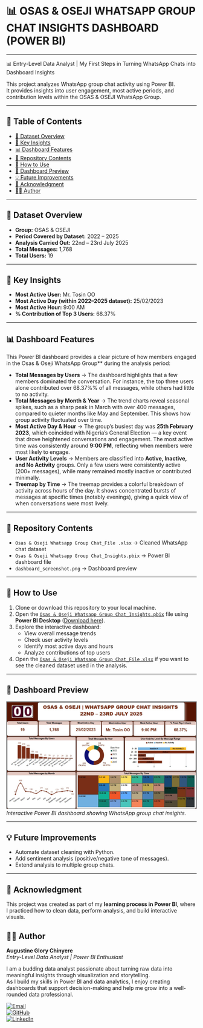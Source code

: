  # 📊 OSAS & OSEJI WHATSAPP GROUP CHAT INSIGHTS DASHBOARD (POWER BI)

 ---

📊 Entry-Level Data Analyst | My First Steps in Turning WhatsApp Chats into Dashboard Insights

This project analyzes WhatsApp group chat activity using Power BI.  
It provides insights into user engagement, most active periods, and contribution levels within the OSAS & OSEJI WhatsApp Group.
 
---

## 📑 Table of Contents
- [📅 Dataset Overview](#-dataset-overview)  
- [🔑 Key Insights](#-key-insights)  
- [📊 Dashboard Features](#-dashboard-features)  
- [📂 Repository Contents](#-repository-contents)  
- [🚀 How to Use](#-how-to-use)  
- [📸 Dashboard Preview](#-dashboard-preview)  
- [💡 Future Improvements](#-future-improvements)  
- [🙏 Acknowledgment](#-acknowledgment)  
- [👩‍💻 Author](#-author)  

---

## 📅 Dataset Overview
- **Group:** OSAS & OSEJI  
- **Period Covered by Dataset:** 2022 – 2025  
- **Analysis Carried Out:** 22nd – 23rd July 2025  
- **Total Messages:** 1,768  
- **Total Users:** 19  

---

## 🔑 Key Insights
- **Most Active User:** Mr. Tosin OO  
- **Most Active Day (within 2022–2025 dataset):** 25/02/2023  
- **Most Active Hour:** 9:00 AM  
- **% Contribution of Top 3 Users:** 68.37% 

---

## 📊 Dashboard Features
This Power BI dashboard provides a clear picture of how members engaged in the Osas & Oseji WhatsApp Group** during the analysis period:

- **Total Messages by Users** → The dashboard highlights that a few members dominated the conversation. For instance, the top three users alone contributed over 68.37%% of all messages, while others had little to no activity.  
- **Total Messages by Month & Year** → The trend charts reveal seasonal spikes, such as a sharp peak in March with over 400 messages, compared to quieter months like May and September. This shows how group activity fluctuated over time.  
- **Most Active Day & Hour** → The group’s busiest day was **25th February 2023**, which coincided with Nigeria’s General Election — a key event that drove heightened conversations and engagement. The most active time was consistently around **9:00 PM**, reflecting when     members were most likely to engage.
- **User Activity Levels** → Members are classified into **Active, Inactive, and No Activity** groups. Only a few users were consistently active (200+ messages), while many remained mostly inactive or contributed minimally.  
- **Treemap by Time** → The treemap provides a colorful breakdown of activity across hours of the day. It shows concentrated bursts of messages at specific times (notably evenings), giving a quick view of when conversations were most lively.  
  
---

## 📂 Repository Contents
- `Osas & Oseji Whatsapp Group Chat_File .xlsx` → Cleaned WhatsApp chat dataset  
- `Osas & Oseji Whatsapp Group Chat_Insights.pbix` → Power BI dashboard file  
- `dashboard_screenshot.png` → Dashboard preview  

---

## 🚀 How to Use

1. Clone or download this repository to your local machine.  
2. Open the [`Osas & Oseji Whatsapp Group Chat_Insights.pbix`](./Osas%20&%20Oseji%20Whatsapp%20Group%20Chat_Insights.pbix) file using **Power BI Desktop** ([Download here](https://powerbi.microsoft.com/desktop/)).  
3. Explore the interactive dashboard:  
   - View overall message trends  
   - Check user activity levels  
   - Identify most active days and hours  
   - Analyze contributions of top users  
4. Open the [`Osas & Oseji Whatsapp Group Chat_File.xlsx`](./Osas%20&%20Oseji%20Whatsapp%20Group%20Chat_File.xlsx) if you want to see the cleaned dataset used in the analysis.  
  
---

## 📸 Dashboard Preview
![Dashboard Preview](dashboard_screenshot.jpeg)
*Interactive Power BI dashboard showing WhatsApp group chat insights.*

---

## 💡 Future Improvements
- Automate dataset cleaning with Python.  
- Add sentiment analysis (positive/negative tone of messages).  
- Extend analysis to multiple group chats.  

---

## 🙏 Acknowledgment
This project was created as part of my **learning process in Power BI**, where I practiced how to clean data, perform analysis, and build interactive visuals.  

## 👩‍💻 Author
**Augustine Glory Chinyere**  
_Entry-Level Data Analyst | Power BI Enthusiast_  

I am a budding data analyst passionate about turning raw data into meaningful insights through visualization and storytelling.  
As I build my skills in Power BI and data analytics, I enjoy creating dashboards that support decision-making and help me grow into a well-rounded data professional.  

[![Email](https://img.shields.io/badge/Email-D14836?style=for-the-badge&logo=gmail&logoColor=white)](mailto:glorealaustine@gmail.com)  
[![GitHub](https://img.shields.io/badge/GitHub-100000?style=for-the-badge&logo=github&logoColor=white)](https://github.com/GlorealAustine)  
[![LinkedIn](https://img.shields.io/badge/LinkedIn-0A66C2?style=for-the-badge&logo=linkedin&logoColor=white)](https://www.linkedin.com/in/glory-chinyere-augustine)  

